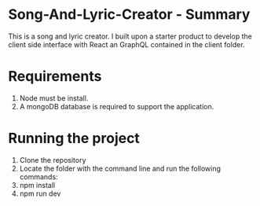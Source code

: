 # Song-And-Lyric-Creator - Summary
This is a song and lyric creator. I built upon a starter product to develop the client side interface with React an GraphQL contained in the client folder.

# Requirements
1. Node must be install.
2. A mongoDB database is required to support the application.

# Running the project 
1. Clone the repository
2. Locate the folder with the command line and run the following commands:
3.  npm install
4.  npm run dev
